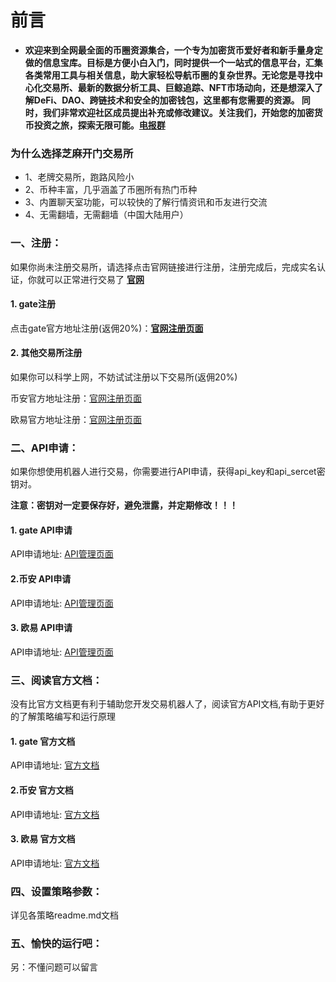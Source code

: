 # 前言
- **欢迎来到全网最全面的币圈资源集合，一个专为加密货币爱好者和新手量身定做的信息宝库。目标是方便小白入门，同时提供一个一站式的信息平台，汇集各类常用工具与相关信息，助大家轻松导航币圈的复杂世界。无论您是寻找中心化交易所、最新的数据分析工具、巨鲸追踪、NFT市场动向，还是想深入了解DeFi、DAO、跨链技术和安全的加密钱包，这里都有您需要的资源。
同时，我们非常欢迎社区成员提出补充或修改建议。关注我们，开始您的加密货币投资之旅，探索无限可能。[电报群](https://t.me/+F043vqd_V5c5MjFl)** 

### **为什么选择芝麻开门交易所**
* 1、老牌交易所，跑路风险小
* 2、币种丰富，几乎涵盖了币圈所有热门币种
* 3、内置聊天室功能，可以较快的了解行情资讯和币友进行交流
* 4、无需翻墙，无需翻墙（中国大陆用户）
    
### **一、注册：**
如果你尚未注册交易所，请选择点击官网链接进行注册，注册完成后，完成实名认证，你就可以正常进行交易了
**[官网](https://www.gateex.cc/ref/UgBHUV8M/20?ref_type=102)**
#### **1. gate注册**
点击gate官方地址注册(返佣20%)：**[官网注册页面](https://www.gateex.cc/signup/UgBHUV8M/20?ref_type=103)**
#### **2. 其他交易所注册**
如果你可以科学上网，不妨试试注册以下交易所(返佣20%)

币安官方地址注册：[官网注册页面](https://accounts.binance.com/zh-CN/register?ref=105842421/)

欧易官方地址注册：[官网注册页面](https://www.lybg1688.com/join/4390294)

### **二、API申请：**
如果你想使用机器人进行交易，你需要进行API申请，获得api_key和api_sercet密钥对。

**注意：密钥对一定要保存好，避免泄露，并定期修改！！！**
#### **1. gate     API申请**

API申请地址:    [API管理页面](https://www.gate.info/zh/myaccount/apikeys)

#### **2.币安     API申请**

API申请地址:    [API管理页面](https://www.binancezh.top/zh-CN/my/settings/api-management)

#### **3. 欧易     API申请**

API申请地址:    [API管理页面](https://www.okx.com/account/my-api)

### **三、阅读官方文档：**
没有比官方文档更有利于辅助您开发交易机器人了，阅读官方API文档,有助于更好的了解策略编写和运行原理
#### **1. gate    官方文档**

API申请地址:    [官方文档](https://www.gate.info/zh/developers)

#### **2.币安     官方文档**

API申请地址:    [官方文档](https://binance-docs.github.io/apidocs/spot/en/#spot-account-trade)

#### **3. 欧易     官方文档**

API申请地址:    [官方文档](https://www.okx.com/docs-v5/zh/#overview)
    
### **四、设置策略参数：**
详见各策略readme.md文档
    
### **五、愉快的运行吧：**


另：不懂问题可以留言





